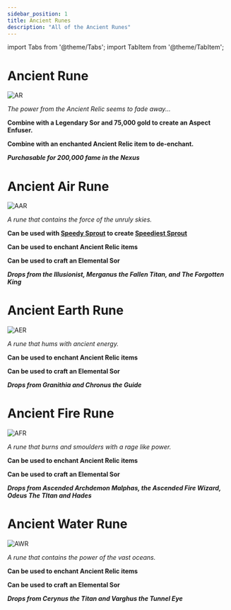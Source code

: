 ```yaml
---
sidebar_position: 1
title: Ancient Runes
description: "All of the Ancient Runes"
---
```


import Tabs from '@theme/Tabs';
import TabItem from '@theme/TabItem';

<Tabs>
  <TabItem value="Ancient Rune" label="Ancient Rune" default>

# Ancient Rune

![AR](https://vwiki.valorserver.com/api/item/picture/ancient%20rune)

<i>The power from the Ancient Relic seems to fade away...</i>

**Combine with a Legendary Sor and 75,000 gold to create an Aspect Enfuser.**

**Combine with an enchanted Ancient Relic item to de-enchant.**

***Purchasable for 200,000 fame in the Nexus***

  </TabItem>
  <TabItem value="Anciet Air Rune" label="Ancient Air Rune">

# Ancient Air Rune

![AAR](https://vwiki.valorserver.com/api/item/picture/ancient%20air%20rune)

<i>A rune that contains the force of the unruly skies.</i>

**Can be used with [Speedy Sprout](https://wiki.valorserver.com/docs/items/consumables/reusable/speedier_sprout) to create [Speediest Sprout](https://wiki.valorserver.com/docs/items/consumables/reusable/speediest_sprout)**

**Can be used to enchant Ancient Relic items**

**Can be used to craft an Elemental Sor**

***Drops from the Illusionist, Merganus the Fallen Titan, and The Forgotten King***

  </TabItem>
  <TabItem value="Ancient Earth Rune" label="Ancient Earth Rune">

# Ancient Earth Rune

![AER](https://vwiki.valorserver.com/api/item/picture/ancient%20earth%20rune)

<i>A rune that hums with ancient energy.</i>

**Can be used to enchant Ancient Relic items**

**Can be used to craft an Elemental Sor**

***Drops from Granithia and Chronus the Guide***

  </TabItem>
  <TabItem value="Ancient Fire Rune" label="Ancient Fire Rune">

# Ancient Fire Rune

![AFR](https://vwiki.valorserver.com/api/item/picture/ancient%20fire%20rune)

<i>A rune that burns and smoulders with a rage like power.</i>

**Can be used to enchant Ancient Relic items**

**Can be used to craft an Elemental Sor**

***Drops from Ascended Archdemon Malphas, the Ascended Fire Wizard, Odeus The TItan and Hades***

  </TabItem>
  <TabItem value="Ancient Water Rune" label="Ancient Water Rune">

# Ancient Water Rune

![AWR](https://vwiki.valorserver.com/api/item/picture/ancient%20water%20rune)

<i>A rune that contains the power of the vast oceans.</i>

**Can be used to enchant Ancient Relic items**

**Can be used to craft an Elemental Sor**

***Drops from Cerynus the Titan and Varghus the Tunnel Eye***

  </TabItem>
</Tabs>
